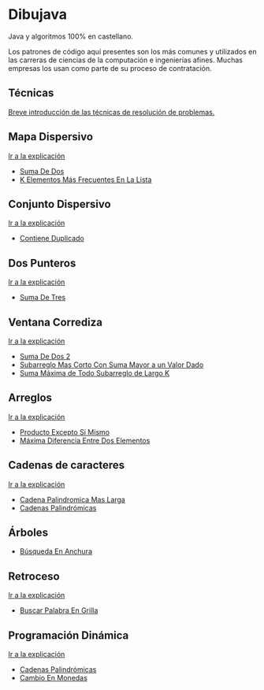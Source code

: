 # Dibujava

Java y algoritmos 100% en castellano.

Los patrones de código aquí presentes son los más comunes y utilizados en las carreras de ciencias de la computación e ingenierías afines.
Muchas empresas los usan como parte de su proceso de contratación.

## Técnicas

[Breve introducción de las técnicas de resolución de problemas.
](tecnicas.md)

## Mapa Dispersivo

[Ir a la explicación](src%2Fmain%2Fjava%2Fcom%2Fzurcacielos%2Falgoritmos%2Fmapadispersivo%2Freadme.md)

- [Suma De Dos](src%2Fmain%2Fjava%2Fcom%2Fzurcacielos%2Falgoritmos%2Fmapadispersivo%2FSumaDeDos.java)
- [K Elementos Más Frecuentes En La Lista](src%2Fmain%2Fjava%2Fcom%2Fzurcacielos%2Falgoritmos%2Fmapadispersivo%2FKElementosMasFrecuentesEnLaLista.java)

## Conjunto Dispersivo

[Ir a la explicación](src%2Fmain%2Fjava%2Fcom%2Fzurcacielos%2Falgoritmos%2Fconjuntodispersivo%2Freadme.md)

- [Contiene Duplicado](src%2Fmain%2Fjava%2Fcom%2Fzurcacielos%2Falgoritmos%2Fconjuntodispersivo%2FContieneDuplicado.java)

## Dos Punteros

[Ir a la explicación](src%2Fmain%2Fjava%2Fcom%2Fzurcacielos%2Falgoritmos%2Fdospunteros%2Freadme.md)
- [Suma De Tres](src%2Fmain%2Fjava%2Fcom%2Fzurcacielos%2Falgoritmos%2Fdospunteros%2FSumaDe3.java)


## Ventana Corrediza

[Ir a la explicación](src%2Fmain%2Fjava%2Fcom%2Fzurcacielos%2Falgoritmos%2Fventanacorrediza%2Freadme.md)
- [Suma De Dos 2](src%2Fmain%2Fjava%2Fcom%2Fzurcacielos%2Falgoritmos%2Fventanacorrediza%2FSumaDeDos2.java)
- [Subarreglo Mas Corto Con Suma Mayor a un Valor Dado](src%2Fmain%2Fjava%2Fcom%2Fzurcacielos%2Falgoritmos%2Fventanacorrediza%2FSubarregloMasCortoConSumaMayorAUnValorDado.java)
- [Suma Máxima de Todo Subarreglo de Largo K](src%2Fmain%2Fjava%2Fcom%2Fzurcacielos%2Falgoritmos%2Fventanacorrediza%2FSumaMaximaDeTodoSubArregloDeLargoK.java)

## Arreglos

[Ir a la explicación](src%2Fmain%2Fjava%2Fcom%2Fzurcacielos%2Falgoritmos%2Fmedio%2Freadme.md)

- [Producto Excepto Si Mismo](src%2Fmain%2Fjava%2Fcom%2Fzurcacielos%2Falgoritmos%2Farreglo%2FProductoExceptoSiMismo.java)
- [Máxima Diferencia Entre Dos Elementos](src%2Fmain%2Fjava%2Fcom%2Fzurcacielos%2Falgoritmos%2Farreglo%2FMaximaDiferenciaEntreDosElementos.java)

## Cadenas de caracteres
[Ir a la explicación](src%2Fmain%2Fjava%2Fcom%2Fzurcacielos%2Falgoritmos%2Fcadena%2Freadme.md)

- [Cadena Palindromica Mas Larga](src%2Fmain%2Fjava%2Fcom%2Fzurcacielos%2Falgoritmos%2Fcadena%2FCadenaPalindromicaMasLarga.java)
- [Cadenas Palindrómicas](src%2Fmain%2Fjava%2Fcom%2Fzurcacielos%2Falgoritmos%2Fcadena%2FCadenasPalindromicas.java)

## Árboles

- [Búsqueda En Anchura](src%2Fmain%2Fjava%2Fcom%2Fzurcacielos%2Falgoritmos%2Farbol%2FBusquedaEnAnchura.java)

## Retroceso
[Ir a la explicación](src%2Fmain%2Fjava%2Fcom%2Fzurcacielos%2Falgoritmos%2Fretroceso%2Freadme.md)
- [Buscar Palabra En Grilla](src%2Fmain%2Fjava%2Fcom%2Fzurcacielos%2Falgoritmos%2Fretroceso%2FBuscarPalabraEnGrilla.java)

## Programación Dinámica

[Ir a la explicación](src%2Fmain%2Fjava%2Fcom%2Fzurcacielos%2Falgoritmos%2Fprogramaciondinamica%2Freadme.md)

- [Cadenas Palindrómicas](src%2Fmain%2Fjava%2Fcom%2Fzurcacielos%2Falgoritmos%2Fprogramaciondinamica%2FCadenasPalindromicas.java)
- [Cambio En Monedas](src%2Fmain%2Fjava%2Fcom%2Fzurcacielos%2Falgoritmos%2Fprogramaciondinamica%2FCambioEnMonedas.java)